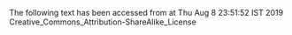 The following text has been accessed from at Thu Aug 8 23:51:52 IST 2019
Creative_Commons_Attribution-ShareAlike_License
